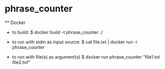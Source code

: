 # phrase_counter


** Docker

- to build:
$ docker build -t phrase_counter ./

- to run with stdin as input source:
$ cat file.txt | docker run -i  phrase_counter

- to run with file(s) as argument(s)
$ docker run  phrase_counter "file1.txt file2.txt"
